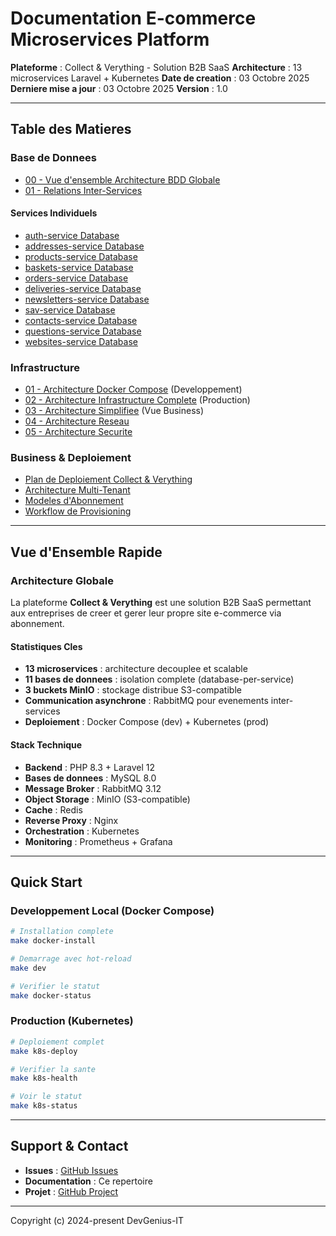 # Documentation E-commerce Microservices Platform

**Plateforme** : Collect & Verything - Solution B2B SaaS
**Architecture** : 13 microservices Laravel + Kubernetes
**Date de creation** : 03 Octobre 2025
**Derniere mise a jour** : 03 Octobre 2025
**Version** : 1.0

---

## Table des Matieres

### Base de Donnees
- [00 - Vue d'ensemble Architecture BDD Globale](./database/00-global-database-architecture.md)
- [01 - Relations Inter-Services](./database/01-database-relationships.md)

#### Services Individuels
- [auth-service Database](./database/services/auth-service-database.md)
- [addresses-service Database](./database/services/addresses-service-database.md)
- [products-service Database](./database/services/products-service-database.md)
- [baskets-service Database](./database/services/baskets-service-database.md)
- [orders-service Database](./database/services/orders-service-database.md)
- [deliveries-service Database](./database/services/deliveries-service-database.md)
- [newsletters-service Database](./database/services/newsletters-service-database.md)
- [sav-service Database](./database/services/sav-service-database.md)
- [contacts-service Database](./database/services/contacts-service-database.md)
- [questions-service Database](./database/services/questions-service-database.md)
- [websites-service Database](./database/services/websites-service-database.md)

### Infrastructure
- [01 - Architecture Docker Compose](./infrastructure/01-docker-compose-architecture.md) (Developpement)
- [02 - Architecture Infrastructure Complete](./infrastructure/02-complete-infrastructure-architecture.md) (Production)
- [03 - Architecture Simplifiee](./infrastructure/03-simplified-architecture.md) (Vue Business)
- [04 - Architecture Reseau](./infrastructure/04-networking-architecture.md)
- [05 - Architecture Securite](./infrastructure/05-security-architecture.md)

### Business & Deploiement
- [Plan de Deploiement Collect & Verything](./business/collect-verything-deployment-plan.md)
- [Architecture Multi-Tenant](./business/multi-tenant-architecture.md)
- [Modeles d'Abonnement](./business/pricing-tiers.md)
- [Workflow de Provisioning](./business/provisioning-workflow.md)

---

## Vue d'Ensemble Rapide

### Architecture Globale

La plateforme **Collect & Verything** est une solution B2B SaaS permettant aux entreprises de creer et gerer leur propre site e-commerce via abonnement.

#### Statistiques Cles
- **13 microservices** : architecture decouplee et scalable
- **11 bases de donnees** : isolation complete (database-per-service)
- **3 buckets MinIO** : stockage distribue S3-compatible
- **Communication asynchrone** : RabbitMQ pour evenements inter-services
- **Deploiement** : Docker Compose (dev) + Kubernetes (prod)

#### Stack Technique
- **Backend** : PHP 8.3 + Laravel 12
- **Bases de donnees** : MySQL 8.0
- **Message Broker** : RabbitMQ 3.12
- **Object Storage** : MinIO (S3-compatible)
- **Cache** : Redis
- **Reverse Proxy** : Nginx
- **Orchestration** : Kubernetes
- **Monitoring** : Prometheus + Grafana

---

## Quick Start

### Developpement Local (Docker Compose)
```bash
# Installation complete
make docker-install

# Demarrage avec hot-reload
make dev

# Verifier le statut
make docker-status
```

### Production (Kubernetes)
```bash
# Deploiement complet
make k8s-deploy

# Verifier la sante
make k8s-health

# Voir le statut
make k8s-status
```

---

## Support & Contact

- **Issues** : [GitHub Issues](https://github.com/DevGenius-IT/e-commerce-back/issues)
- **Documentation** : Ce repertoire
- **Projet** : [GitHub Project](https://github.com/orgs/DevGenius-IT/projects/6)

---

Copyright (c) 2024-present DevGenius-IT
